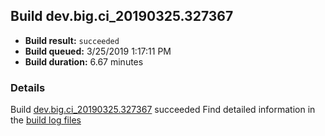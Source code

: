 ## Build dev.big.ci_20190325.327367
- **Build result:** `succeeded`
- **Build queued:** 3/25/2019 1:17:11 PM
- **Build duration:** 6.67 minutes
### Details
Build [dev.big.ci_20190325.327367](https://winappstudio.visualstudio.com/web/build.aspx?pcguid=a4ef43be-68ce-4195-a619-079b4d9834c2&builduri=vstfs%3a%2f%2f%2fBuild%2fBuild%2f27367) succeeded
Find detailed information in the [build log files](https://uwpctdiags.blob.core.windows.net/buildlogs/dev.big.ci_20190325.327367_logs.zip)
